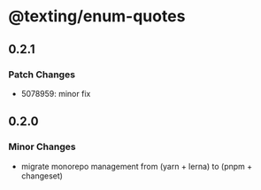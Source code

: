 # @texting/enum-quotes

## 0.2.1

### Patch Changes

- 5078959: minor fix

## 0.2.0

### Minor Changes

- migrate monorepo management from (yarn + lerna) to (pnpm + changeset)
